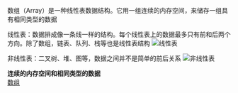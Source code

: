 数组（Array）是一种线性表数据结构。它用一组连续的内存空间，来储存一组具有相同类型的数据

线性表：数据排成像一条线一样的结构。每个线性表上的数据最多只有前和后两个方向。除了数组，链表、队列、栈等也是线性表结构
![线性表](https://static001.geekbang.org/resource/image/b6/77/b6b71ec46935130dff5c4b62cf273477.jpg)

非线性表：二叉树、堆、图等，数据之间并不是简单的前后关系
![非线性表](https://static001.geekbang.org/resource/image/6e/69/6ebf42641b5f98f912d36f6bf86f6569.jpg)

**连续的内存空间和相同类型的数据**<br />
[数组](https://github.com/wangzheng0822/algo/blob/master/javascript/05_array/Array.md)